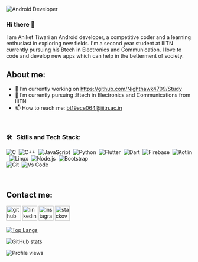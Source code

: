 ![Android Developer](https://github.com/Nighthawk4709/Nighthawk4709/blob/main/back%20(1).jpg)


### Hi there 👋
I am Aniket Tiwari an Android developer, a competitive coder and a learning enthusiast in exploring new fields. I'm a second year student at IIITN currently pursuing his Btech in Electronics and Communication. I love to code and develop new apps which can help in the betterment of society.

## About me:
- 🔭 I’m currently working on https://github.com/Nighthawk4709/Study 
- 🌱 I’m currently pursuing :Btech in Electronics and Communications from IIITN
- 📫 How to reach me: bt19ece064@iiitn.ac.in 

<br />

### 🛠 &nbsp; Skills and Tech Stack:
![C](https://img.shields.io/badge/-C-05122A?style=flat&logo=C&logoColor=A8B9CC)&nbsp;
![C++](https://img.shields.io/badge/-C++-05122A?style=flat&logo=C%2B%2B&logoColor=00599C)&nbsp;
![JavaScript](https://img.shields.io/badge/-JavaScript-05122A?style=flat&logo=javascript)&nbsp;
![Python](https://img.shields.io/badge/-Python-05122A?style=flat&logo=python)&nbsp;
![Flutter]()&nbsp;
![Dart]()&nbsp;
![Firebase](https://img.shields.io/badge/firebase-ffca28?style=flat&logo=firebase&logoColor=black)&nbsp;
![Kotlin]()&nbsp;
![Linux](https://img.shields.io/badge/-Linux-05122A?style=flat&logo=linux)&nbsp;
![Node.js](https://img.shields.io/badge/-Node.js-05122A?style=flat&logo=node.js)&nbsp;
![Bootstrap](https://img.shields.io/badge/-Bootstrap-05122A?style=flat&logo=bootstrap&logoColor=563D7C)\
![Git](https://img.shields.io/badge/-Git-05122A?style=flat&logo=git)&nbsp;
![Vs Code]()&nbsp;

<br />

## Contact me:

[<img src='https://cdn.jsdelivr.net/npm/simple-icons@3.0.1/icons/github.svg' alt='github' height='40'>](https://github.com/Nighthawk4709)  [<img src='https://cdn.jsdelivr.net/npm/simple-icons@3.0.1/icons/linkedin.svg' alt='linkedin' height='40'>](https://www.linkedin.com/in/https://www.linkedin.com/in/aniket-tiwari-0798901a1//)  [<img src='https://cdn.jsdelivr.net/npm/simple-icons@3.0.1/icons/instagram.svg' alt='instagram' height='40'>](https://www.instagram.com/https://www.instagram.com/aniket_4709//)  [<img src='https://cdn.jsdelivr.net/npm/simple-icons@3.0.1/icons/stackoverflow.svg' alt='stackoverflow' height='40'>](https://stackoverflow.com/users/https://stackoverflow.com/users/15860938/aniket-tiwari)  

[![Top Langs](https://github-readme-stats.vercel.app/api/top-langs/?username=Nighthawk4709&theme=radical)](https://github.com/anuraghazra/github-readme-stats)

![GitHub stats](https://github-readme-stats.vercel.app/api?username=Nighthawk4709&theme=radical&show_icons=true)  

![Profile views](https://gpvc.arturio.dev/Nighthawk4709)  
